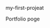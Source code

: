 <!doctypl html>
<Html>
  <Head>
  </Head>
     <Titele> my-first-projeat</titele>
   <Body> <p>Portfolio poge</p>
  </body>
</Html>
